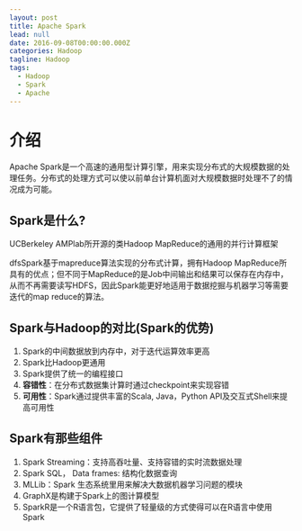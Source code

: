 ```yaml
---
layout: post
title: Apache Spark
lead: null
date: 2016-09-08T00:00:00.000Z
categories: Hadoop
tagline: Hadoop
tags:
  - Hadoop
  - Spark
  - Apache
---
```


# 介绍

Apache Spark是一个高速的通用型计算引擎，用来实现分布式的大规模数据的处理任务。分布式的处理方式可以使以前单台计算机面对大规模数据时处理不了的情况成为可能。

## Spark是什么?

UCBerkeley AMPlab所开源的类Hadoop MapReduce的通用的并行计算框架

dfsSpark基于mapreduce算法实现的分布式计算，拥有Hadoop MapReduce所具有的优点；但不同于MapReduce的是Job中间输出和结果可以保存在内存中，从而不再需要读写HDFS，因此Spark能更好地适用于数据挖掘与机器学习等需要迭代的map reduce的算法。

## Spark与Hadoop的对比(Spark的优势)

1. Spark的中间数据放到内存中，对于迭代运算效率更高
2. Spark比Hadoop更通用
3. Spark提供了统一的编程接口
4. **容错性**：在分布式数据集计算时通过checkpoint来实现容错
5. **可用性**：Spark通过提供丰富的Scala, Java，Python API及交互式Shell来提高可用性

## Spark有那些组件

1. Spark Streaming：支持高吞吐量、支持容错的实时流数据处理
2. Spark SQL， Data frames: 结构化数据查询
3. MLLib：Spark 生态系统里用来解决大数据机器学习问题的模块
4. GraphX是构建于Spark上的图计算模型
5. SparkR是一个R语言包，它提供了轻量级的方式使得可以在R语言中使用 Spark
